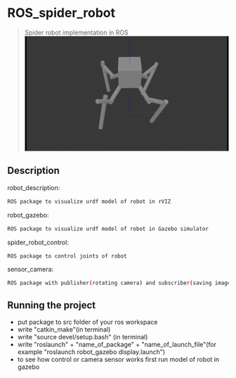 # ROS_spider_robot
> Spider robot implementation in ROS
![](robot_picture.png)


## Description

robot_description:
```sh
ROS package to visualize urdf model of robot in rVIZ
```
robot_gazebo:
```sh
ROS package to visualize urdf model of robot in Gazebo simulator
```

spider_robot_control:
```sh
ROS package to control joints of robot
```

sensor_camera:
```sh
ROS package with publisher(rotating camera) and subscriber(saving images from camera)
```

## Running the project
* put package to src folder of your ros workspace
* write "catkin_make"(in terminal)
* write "source devel/setup.bash" (in terminal)
* write "roslaunch" + "name_of_package" + "name_of_launch_file"(for example "roslaunch robot_gazebo display.launch")
* to see how control or camera sensor  works first run model of robot in gazebo

